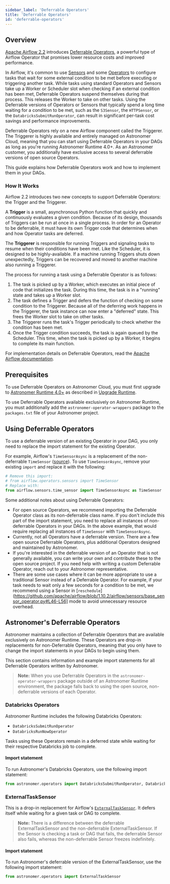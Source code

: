 ```yaml
---
sidebar_label: 'Deferrable Operators'
title: 'Deferrable Operators'
id: 'deferrable-operators'
---
```


## Overview

[Apache Airflow 2.2](https://airflow.apache.org/blog/airflow-2.2.0/) introduces [Deferrable Operators](https://airflow.apache.org/docs/apache-airflow/stable/concepts/deferring.html), a powerful type of Airflow Operator that promises lower resource costs and improved performance.

In Airflow, it's common to use [Sensors](https://airflow.apache.org/docs/apache-airflow/stable/concepts/sensors.html) and some [Operators](https://airflow.apache.org/docs/apache-airflow/stable/concepts/operators.html) to configure tasks that wait for some external condition to be met before executing or triggering another task. While tasks using standard Operators and Sensors take up a Worker or Scheduler slot when checking if an external condition has been met, Deferrable Operators suspend themselves during that process. This releases the Worker to take on other tasks. Using the Deferrable versions of Operators or Sensors that typically spend a long time waiting for a condition to be met, such as the `S3Sensor`, the `HTTPSensor`, or the `DatabricksSubmitRunOperator`, can result in significant per-task cost savings and performance improvements.

Deferrable Operators rely on a new Airflow component called the Triggerer. The Triggerer is highly available and entirely managed on Astronomer Cloud, meaning that you can start using Deferrable Operators in your DAGs as long as you're running Astronomer Runtime 4.0+. As an Astronomer customer, you additionally have exclusive access to several deferrable versions of open source Operators.

This guide explains how Deferrable Operators work and how to implement them in your DAGs.

### How It Works

Airflow 2.2 introduces two new concepts to support Deferrable Operators: the Trigger and the Triggerer.

A **Trigger** is a small, asynchronous Python function that quickly and continuously evaluates a given condition. Because of its design, thousands of Triggers can be run at once in a single process. In order for an Operator to be deferrable, it must have its own Trigger code that determines when and how Operator tasks are deferred.

The **Triggerer** is responsible for running Triggers and signaling tasks to resume when their conditions have been met. Like the Scheduler, it is designed to be highly-available. If a machine running Triggers shuts down unexpectedly, Triggers can be recovered and moved to another machine also running a Triggerer.

The process for running a task using a Deferrable Operator is as follows:

1. The task is picked up by a Worker, which executes an initial piece of code that initializes the task. During this time, the task is in a "running" state and takes up a Worker slot.
2. The task defines a Trigger and defers the function of checking on some condition to the Triggerer. Because all of the deferring work happens in the Triggerer, the task instance can now enter a "deferred" state. This frees the Worker slot to take on other tasks.
3. The Triggerer runs the task's Trigger periodically to check whether the condition has been met.
4. Once the Trigger condition succeeds, the task is again queued by the Scheduler. This time, when the task is picked up by a Worker, it begins to complete its main function.

For implementation details on Deferrable Operators, read the [Apache Airflow documentation](https://airflow.apache.org/docs/apache-airflow/stable/concepts/deferring.html).

## Prerequisites

To use Deferrable Operators on Astronomer Cloud, you must first upgrade to [Astronomer Runtime 4.0+](release-notes#astronomer-runtime-4-0-0) as described in [Upgrade Runtime](upgrade-runtime).

To use Deferrable Operators available exclusively on Astronomer Runtime, you must additionally add the `astronomer-operator-wrappers` package to the `packages.txt` file of your Astronomer project.

## Using Deferrable Operators

To use a deferrable version of an existing Operator in your DAG, you only need to replace the import statement for the existing Operator.

For example, Airflow's `TimeSensorAsync` is a replacement of the non-deferrable `TimeSensor` ([source](https://airflow.apache.org/docs/apache-airflow/stable/_api/airflow/sensors/time_sensor/index.html?highlight=timesensor#module-contents)). To use `TimeSensorAsync`, remove your existing `import` and replace it with the following:

```python
# Remove this import:
# from airflow.operators.sensors import TimeSensor
# Replace with:
from airflow.sensors.time_sensor import TimeSensorAsync as TimeSensor
```

Some additional notes about using Deferrable Operators:

- For open source Operators, we recommend importing the Deferrable Operator class as its non-deferrable class name. If you don't include this part of the import statement, you need to replace all instances of non-deferrable Operators in your DAGs. In the above example, that would require replacing all instances of `TimeSensor` with `TimeSensorAsync`.
- Currently, not all Operators have a deferrable version. There are a few open source Deferrable Operators, plus additional Operators designed and maintained by Astronomer.
- If you're interested in the deferrable version of an Operator that is not generally available, you can write your own and contribute these to the open source project. If you need help with writing a custom Deferrable Operator, reach out to your Astronomer representative.
- There are some use cases where it can be more appropriate to use a traditional Sensor instead of a Deferrable Operator. For example, if your task needs to wait only a few seconds for a condition to be met, we recommend using a Sensor in [`reschedule`](https://github.com/apache/airflow/blob/1.10.2/airflow/sensors/base_sensor_operator.py#L46-L56] mode to avoid unnecessary resource overhead.

## Astronomer's Deferrable Operators

Astronomer maintains a collection of Deferrable Operators that are available exclusively on Astronomer Runtime. These Operators are drop-in replacements for non-Deferrable Operators, meaning that you only have to change the import statements in your DAGs to begin using them.

This section contains information and example import statements for all Deferrable Operators written by Astronomer.

> **Note:** When you use Deferrable Operators in the `astronomer-operator-wrappers` package outside of an Astronomer Runtime environment, the package falls back to using the open source, non-deferrable versions of each Operator.

### Databricks Operators

Astronomer Runtime includes the following Databricks Operators:

- `DatabricksSubmitRunOperator`
- `DatabricksRunNowOperator`

Tasks using these Operators remain in a deferred state while waiting for their respective Databricks job to complete.

#### Import statement

To run Astronomer's Databricks Operators, use the following import statement:

```python
from astronomer.operators import DatabricksSubmitRunOperator, DatabricksRunNowOperator
```

### ExternalTaskSensor

This is a drop-in replacement for Airflow's [`ExternalTaskSensor`](https://airflow.apache.org/docs/apache-airflow/stable/_api/airflow/sensors/external_task/index.html#module-airflow.sensors.external_task). It defers itself while waiting for a given task or DAG to complete.

> **Note:** There is a difference between the deferrable ExternalTaskSensor and the non-deferrable ExternalTaskSensor. If the Sensor is checking a task or DAG that fails, the deferrable Sensor also fails, whereas the non-deferrable Sensor freezes indefinitely.

#### Import statement

To run Astronomer's deferrable version of the ExternalTaskSensor, use the following import statement:

```python
from astronomer.operators import ExternalTaskSensor
```
